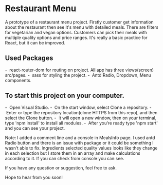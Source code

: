 <h1>Restaurant Menu</h1>

A prototype of a restaurant menu project. Firstly customer get information about the restaurant then see it's menu with detailed meals. There are filters for vegetarian and vegan options. Customers can pick their meals with multiple quality options and price ranges. It's really a basic practice for React, but it can be improved.

<h2>Used Packages</h2>
- &nbsp;react-router-dom for routing on project. All app has three views(screen) src/pages.
- &nbsp;sass for styling the project.
- &nbsp;Antd Radio, Dropdown, Menu components. 

<h2>To start this project on your computer. </h2>
- &nbsp;Open Visual Studio.
- &nbsp;On the start window, select Clone a repository.
- &nbsp;Enter or type the repository location(clone HTTPS from this repo), and then select the Clone button.
- &nbsp;It will open a new window, then on your terminal, type 'npm install' to install all modules.
- &nbsp;After you're ready type 'npm start' and you can see your project.

Note: I added a comment line and a console in MealsInfo page. I used antd Radio button and there is an issue with package or it could be something I wasn't able to fix. Ingredients selected quality values looks like they change in each selection but I store them in an array and make calculations according to it. If you can check from console you can see.

If you have any question or suggestion, feel free to ask.

Hope to hear from you soon!

